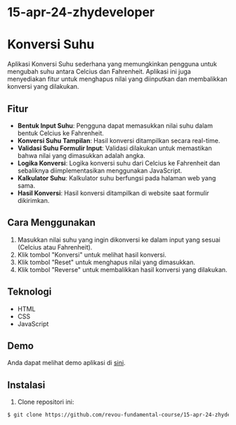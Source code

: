 # 15-apr-24-zhydeveloper

# Konversi Suhu

Aplikasi Konversi Suhu sederhana yang memungkinkan pengguna untuk mengubah suhu antara Celcius dan Fahrenheit. Aplikasi ini juga menyediakan fitur untuk menghapus nilai yang diinputkan dan membalikkan konversi yang dilakukan.

## Fitur

- **Bentuk Input Suhu**: Pengguna dapat memasukkan nilai suhu dalam bentuk Celcius ke Fahrenheit.
- **Konversi Suhu Tampilan**: Hasil konversi ditampilkan secara real-time.
- **Validasi Suhu Formulir Input**: Validasi dilakukan untuk memastikan bahwa nilai yang dimasukkan adalah angka.
- **Logika Konversi**: Logika konversi suhu dari Celcius ke Fahrenheit dan sebaliknya diimplementasikan menggunakan JavaScript.
- **Kalkulator Suhu**: Kalkulator suhu berfungsi pada halaman web yang sama.
- **Hasil Konversi**: Hasil konversi ditampilkan di website saat formulir dikirimkan.

## Cara Menggunakan

1. Masukkan nilai suhu yang ingin dikonversi ke dalam input yang sesuai (Celcius atau Fahrenheit).
2. Klik tombol "Konversi" untuk melihat hasil konversi.
3. Klik tombol "Reset" untuk menghapus nilai yang dimasukkan.
4. Klik tombol "Reverse" untuk membalikkan hasil konversi yang dilakukan.

## Teknologi

- HTML
- CSS
- JavaScript

## Demo

Anda dapat melihat demo aplikasi di [sini](link_demo).

## Instalasi

1. Clone repositori ini:

```bash
$ git clone https://github.com/revou-fundamental-course/15-apr-24-zhydeveloper.git

```
